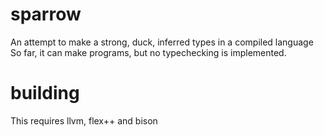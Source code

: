 # sparrow
An attempt to make a strong, duck, inferred types in a compiled language
So far, it can make programs, but no typechecking is implemented.

# building
This requires llvm, flex++ and bison
